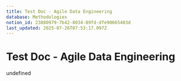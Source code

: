 ```yaml
---
title: Test Doc - Agile Data Engineering
database: Methodologies
notion_id: 23880979-7b42-8034-89fd-dfe90665403d
last_updated: 2025-07-26T07:53:17.097Z
---
```


# Test Doc - Agile Data Engineering

undefined